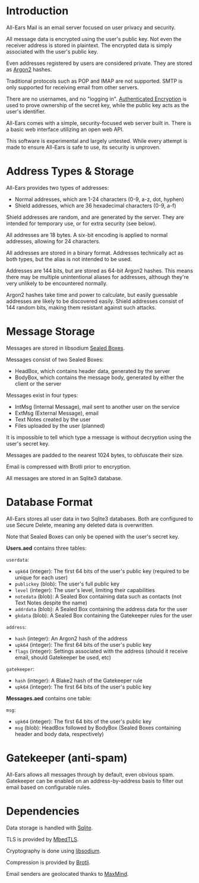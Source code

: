 Introduction
====

All-Ears Mail is an email server focused on user privacy and security.

All message data is encrypted using the user's public key. Not even the receiver address is stored in plaintext. The encrypted data is simply associated with the user's public key.

Even addresses registered by users are considered private. They are stored as [Argon2](https://en.wikipedia.org/wiki/Argon2) hashes.

Traditional protocols such as POP and IMAP are not supported. SMTP is only supported for receiving email from other servers.

There are no usernames, and no "logging in". [Authenticated Encryption](https://en.wikipedia.org/wiki/Authenticated_encryption) is used to prove ownership of the secret key, while the public key acts as the user's identifier.

All-Ears comes with a simple, security-focused web server built in. There is a basic web interface utilizing an open web API.

This software is experimental and largely untested. While every attempt is made to ensure All-Ears is safe to use, its security is unproven.

Address Types & Storage
====

All-Ears provides two types of addresses:
* Normal addresses, which are 1-24 characters (0-9, a-z, dot, hyphen)
* Shield addresses, which are 36 hexadecimal characters (0-9, a-f)

Shield addresses are random, and are generated by the server. They are intended for temporary use, or for extra security (see below).

All addresses are 18 bytes. A six-bit encoding is applied to normal addresses, allowing for 24 characters.

All addresses are stored in a binary format. Addresses technically act as both types, but the alias is not intended to be used.

Addresses are 144 bits, but are stored as 64-bit Argon2 hashes. This means there may be multiple unintentional aliases for addresses, although they're very unlikely to be encountered normally.

Argon2 hashes take time and power to calculate, but easily guessable addresses are likely to be discovered easily. Shield addresses consist of 144 random bits, making them resistant against such attacks.

Message Storage
====

Messages are stored in libsodium [Sealed Boxes](https://download.libsodium.org/doc/public-key_cryptography/sealed_boxes).

Messages consist of two Sealed Boxes:
* HeadBox, which contains header data, generated by the server
* BodyBox, which contains the message body, generated by either the client or the server

Messages exist in four types:
* IntMsg (Internal Message), mail sent to another user on the service
* ExtMsg (External Message), email
* Text Notes created by the user
* Files uploaded by the user (planned)

It is impossible to tell which type a message is without decryption using the user's secret key.

Messages are padded to the nearest 1024 bytes, to obfuscate their size.

Email is compressed with Brotli prior to encryption.

All messages are stored in an Sqlite3 database.

Database Format
====

All-Ears stores all user data in two Sqlite3 databases. Both are configured to use Secure Delete, meaning any deleted data is overwritten.

Note that Sealed Boxes can only be opened with the user's secret key.

**Users.aed** contains three tables:

`userdata`:
* `upk64` (integer): The first 64 bits of the user's public key (required to be unique for each user)
* `publickey` (blob): The user's full public key
* `level` (integer): The user's level, limiting their capabilities
* `notedata` (blob): A Sealed Box containing data such as contacts (not Text Notes despite the name)
* `addrdata` (blob): A Sealed Box containing the address data for the user
* `gkdata` (blob): A Sealed Box containing the Gatekeeper rules for the user

`address`:
* `hash` (integer): An Argon2 hash of the address
* `upk64` (integer): The first 64 bits of the user's public key
* `flags` (integer): Settings associated with the address (should it receive email, should Gatekeeper be used, etc)

`gatekeeper`:
* `hash` (integer): A Blake2 hash of the Gatekeeper rule
* `upk64` (integer): The first 64 bits of the user's public key

**Messages.aed** contains one table:

`msg`:
* `upk64` (integer): The first 64 bits of the user's public key
* `msg` (blob): HeadBox followed by BodyBox (Sealed Boxes containing header and body data, respectively)

Gatekeeper (anti-spam)
====

All-Ears allows all messages through by default, even obvious spam. Gatekeeper can be enabled on an address-by-address basis to filter out email based on configurable rules.

Dependencies
====

Data storage is handled with [Sqlite](https://sqlite.org).

TLS is provided by [MbedTLS](https://tls.mbed.org).

Cryptography is done using [libsodium](https://libsodium.org).

Compression is provided by [Brotli](https://github.com/google/brotli).

Email senders are geolocated thanks to [MaxMind](https://dev.maxmind.com/geoip/geoip2/downloadable/).
